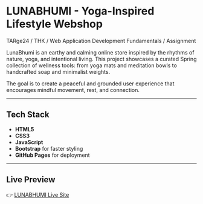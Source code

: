 # LUNABHUMI - Yoga-Inspired Lifestyle Webshop
TARge24 / THK / Web Application Development Fundamentals / Assignment

LunaBhumi is an earthy and calming online store inspired by the rhythms of nature, yoga, and intentional living. This project showcases a curated Spring collection of wellness tools: from yoga mats and meditation bowls to handcrafted soap and minimalist weights.  

The goal is to create a peaceful and grounded user experience that encourages mindful movement, rest, and connection.

---

##  Tech Stack

- **HTML5**  
- **CSS3**  
- **JavaScript**
- **Bootstrap** for faster styling  
- **GitHub Pages** for deployment

---

## Live Preview

👉 [LUNABHUMI Live Site](https://fomi-ann.github.io/web-shop/)

